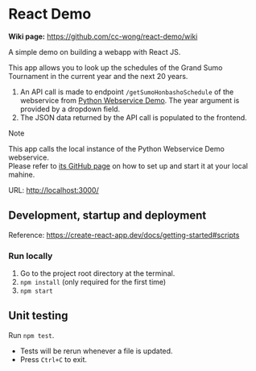 # React Demo

**Wiki page:** <https://github.com/cc-wong/react-demo/wiki>

A simple demo on building a webapp with React JS.

This app allows you to look up the schedules of the Grand Sumo Tournament in the current year and the next 20 years.

1. An API call is made to endpoint `/getSumoHonbashoSchedule` of the webservice from [Python Webservice Demo](https://github.com/cc-wong/python-webservice-demo). The year argument is provided by a dropdown field.
2. The JSON data returned by the API call is populated to the frontend.

> [!NOTE]
> This app calls the local instance of the Python Webservice Demo webservice.\
> Please refer to [its GitHub page](https://github.com/cc-wong/python-webservice-demo)
> on how to set up and start it at your local mahine.

URL: <http://localhost:3000/>

## Development, startup and deployment

Reference: <https://create-react-app.dev/docs/getting-started#scripts>

### Run locally
1. Go to the project root directory at the terminal.
2. `npm install` (only required for the first time)
3. `npm start`

## Unit testing

Run `npm test`.
* Tests will be rerun whenever a file is updated.
* Press `Ctrl+C` to exit.